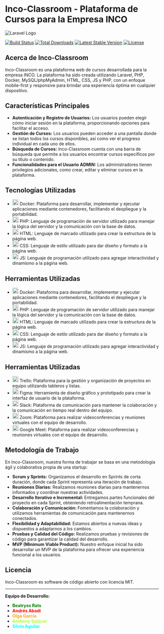 # Inco-Classroom - Plataforma de Cursos para la Empresa INCO

![Laravel Logo](https://raw.githubusercontent.com/laravel/art/master/logo-lockup/5%20SVG/2%20CMYK/1%20Full%20Color/laravel-logolockup-cmyk-red.svg)

[![Build Status](https://github.com/laravel/framework/actions/workflows/tests.yml/badge.svg)](https://github.com/laravel/framework/actions)
[![Total Downloads](https://img.shields.io/packagist/dt/laravel/framework)](https://packagist.org/packages/laravel/framework)
[![Latest Stable Version](https://img.shields.io/packagist/v/laravel/framework)](https://packagist.org/packages/laravel/framework)
[![License](https://img.shields.io/packagist/l/laravel/framework)](https://packagist.org/packages/laravel/framework)

## Acerca de Inco-Classroom

Inco-Classroom es una plataforma web de cursos desarrollada para la empresa INCO. La plataforma ha sido creada utilizando Laravel, PHP, Docker, MySQL/phpMyAdmin, HTML, CSS, JS y PHP, con un enfoque mobile-first y responsive para brindar una experiencia óptima en cualquier dispositivo.

## Características Principales

- **Autenticación y Registro de Usuarios:** Los usuarios pueden elegir cómo iniciar sesión en la plataforma, proporcionando opciones para facilitar el acceso.
- **Gestión de Cursos:** Los usuarios pueden acceder a una pantalla donde se listan todos los cursos disponibles, así como ver el progreso individual en cada uno de ellos.
- **Búsqueda de Cursos:** Inco-Classroom cuenta con una barra de búsqueda que permite a los usuarios encontrar cursos específicos por su título o contenido.
- **Funcionalidades para el Usuario ADMIN:** Los administradores tienen privilegios adicionales, como crear, editar y eliminar cursos en la plataforma.

## Tecnologías Utilizadas

- <img src="https://1000marcas.net/wp-content/uploads/2021/05/Docker-Logo-2.png" alt="Docker Logo" width="20"> Docker: Plataforma para desarrollar, implementar y ejecutar aplicaciones mediante contenedores, facilitando el despliegue y la portabilidad.
- <img src="https://chuidiang.org/images/f/f3/Logo_php.png" alt="PHP Logo" width="20"> PHP: Lenguaje de programación de servidor utilizado para manejar la lógica del servidor y la comunicación con la base de datos.
- <img src="https://upload.wikimedia.org/wikipedia/commons/6/61/HTML5_logo_and_wordmark.svg" alt="HTML Logo" width="20"> HTML: Lenguaje de marcado utilizado para crear la estructura de la página web.
- <img src="https://www.adaweb.es/wp-content/uploads/2019/09/css-logo-adaweb.png" alt="CSS Logo" width="20"> CSS: Lenguaje de estilo utilizado para dar diseño y formato a la página web.
- <img src="https://upload.wikimedia.org/wikipedia/commons/6/6a/JavaScript-logo.png" alt="JS Logo" width="20"> JS: Lenguaje de programación utilizado para agregar interactividad y dinamismo a la página web.

## Herramientas Utilizadas

- <img src="https://1000marcas.net/wp-content/uploads/2021/05/Docker-Logo-2.png" alt="Docker Logo" width="20"> Docker: Plataforma para desarrollar, implementar y ejecutar aplicaciones mediante contenedores, facilitando el despliegue y la portabilidad.
- <img src="https://chuidiang.org/images/f/f3/Logo_php.png" alt="PHP Logo" width="20"> PHP: Lenguaje de programación de servidor utilizado para manejar la lógica del servidor y la comunicación con la base de datos.
- <img src="https://upload.wikimedia.org/wikipedia/commons/6/61/HTML5_logo_and_wordmark.svg" alt="HTML Logo" width="20"> HTML: Lenguaje de marcado utilizado para crear la estructura de la página web.
- <img src="https://www.adaweb.es/wp-content/uploads/2019/09/css-logo-adaweb.png" alt="CSS Logo" width="20"> CSS: Lenguaje de estilo utilizado para dar diseño y formato a la página web.
- <img src="https://upload.wikimedia.org/wikipedia/commons/6/6a/JavaScript-logo.png" alt="JS Logo" width="20"> JS: Lenguaje de programación utilizado para agregar interactividad y dinamismo a la página web.

## Herramientas Utilizadas

- <img src="URL_LOGOTIPO_TRELLO" alt="Trello Logo" width="20"> Trello: Plataforma para la gestión y organización de proyectos en equipo utilizando tableros y listas.
- <img src="URL_LOGOTIPO_FIGMA" alt="Figma Logo" width="20"> Figma: Herramienta de diseño gráfico y prototipado para crear la interfaz de usuario de la plataforma.
- <img src="URL_LOGOTIPO_SLACK" alt="Slack Logo" width="20"> Slack: Plataforma de comunicación para mantener la colaboración y la comunicación en tiempo real dentro del equipo.
- <img src="URL_LOGOTIPO_ZOOM" alt="Zoom Logo" width="20"> Zoom: Plataforma para realizar videoconferencias y reuniones virtuales con el equipo de desarrollo.
- <img src="URL_LOGOTIPO_GOOGLE_MEET" alt="Google Meet Logo" width="20"> Google Meet: Plataforma para realizar videoconferencias y reuniones virtuales con el equipo de desarrollo.

## Metodología de Trabajo

En Inco-Classroom, nuestra forma de trabajar se basa en una metodología ágil y colaborativa propia de una startup:

- **Scrum y Sprints:** Organizamos el desarrollo en Sprints de corta duración, donde cada Sprint representa una iteración de trabajo.
- **Reuniones Diarias:** Realizamos reuniones diarias para mantenernos informados y coordinar nuestras actividades.
- **Desarrollo Iterativo e Incremental:** Entregamos partes funcionales del proyecto en cada Sprint, obteniendo retroalimentación temprana.
- **Colaboración y Comunicación:** Fomentamos la colaboración y utilizamos herramientas de comunicación para mantenernos conectados.
- **Flexibilidad y Adaptabilidad:** Estamos abiertos a nuevas ideas y dispuestos a adaptarnos a los cambios.
- **Pruebas y Calidad del Código:** Realizamos pruebas y revisiones de código para garantizar la calidad del desarrollo.
- **MVP (Minimum Viable Product):** Nuestro enfoque inicial ha sido desarrollar un MVP de la plataforma para ofrecer una experiencia funcional a los usuarios.

## Licencia

Inco-Classroom es software de código abierto con licencia MIT.

---

**Equipo de Desarrollo:**

- <span style="color: green; font-weight: bold;">Beatryss Rats</span>
- <span style="color: red; font-weight: bold;">Andrés Abadi</span>
- <span style="color: orange; font-weight: bold;">Olga García</span>
- <span style="color: greenyellow; font-weight: bold;">Anthony Salazar</span>
- <span style="color: aqua; font-weight: bold;">Silvio Aguilar</span>

